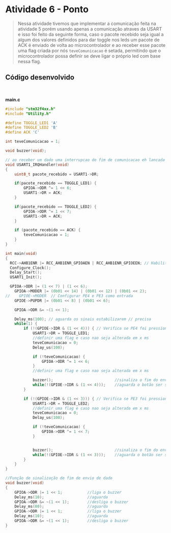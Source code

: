 # Atividade 6 - Ponto

> Nessa atividade tivemos que implementar a comunicação feita na atividade 5 porém usando apenas a comunicação atraves da USART e isso foi feito da seguinte forma, caso o pacote recebido seja igual a algum dos valores definidos para dar toggle nos leds um pacote de ACK é enviado de volta ao microcontrolador e ao receber esse pacote uma flag criada por nós `teveComunicacao` é setada, permitindo que o microcontrolador possa definir se deve ligar o próprio led com base nessa flag.

## Código desenvolvido

</br>

**main.c**
```c
#include "stm32f4xx.h"
#include "Utility.h"

#define TOGGLE_LED1 'A'
#define TOGGLE_LED2 'B'
#define ACK 'C'

int teveComunicacao = 1;

void buzzer(void);

// ao receber um dado uma interrupcao de fim de comunicacao eh lancada e
void USART1_IRQHandler(void)
{
	uint8_t pacote_recebido = USART1->DR;

	if(pacote_recebido == TOGGLE_LED1) {
		GPIOA->ODR ^= 1 << 6;
		USART1->DR = ACK;
	}

	if(pacote_recebido == TOGGLE_LED2) {
		GPIOA->ODR ^= 1 << 7;
		USART1->DR = ACK;
	}

	if (pacote_recebido == ACK) {
		teveComunicacao = 1;
	}
}

int main(void)
{
  RCC->AHB1ENR |= RCC_AHB1ENR_GPIOAEN | RCC_AHB1ENR_GPIOEEN; // Habilita o clock no barramento da porta GPIOA
  Configure_Clock();
  Delay_Start();
  USART1_Init();

  GPIOA->ODR |= (1 << 7) | (1 << 6);
	GPIOA->MODER |= (0b01 << 14) | (0b01 << 12) | (0b01 << 2);
//    GPIOE->MODER	// Configurar PE4 e PE3 como entrada
	GPIOE->PUPDR |= (0b01 << 8) | (0b01 << 6);

	GPIOA->ODR &= ~(1 << 1);

	Delay_ms(100); // aguarda os sinais estabilizarem // precisa
	while(1) {
		if (!(GPIOE->IDR & (1 << 4))) { // Verifica se PE4 foi pressionado
			USART1->DR = TOGGLE_LED1;
			//definir uma flag e caso nao seja alterada em x ms
			teveComunicacao = 0;
			Delay_us(100);

			if (!teveComunicacao) {
				GPIOA->ODR ^= 1 << 6;
			}
			//definir uma flag e caso nao seja alterada em x ms

			buzzer();							//sinaliza o fim do envio
			while(!(GPIOE->IDR & (1 << 4)));	//aguarda o botão ser solto
		}

		if (!(GPIOE->IDR & (1 << 3))) { // Verifica se PE3 foi pressionado
			USART1->DR = TOGGLE_LED2;
			//definir uma flag e caso nao seja alterada em x ms
			teveComunicacao = 0;
			Delay_us(100);

			if (!teveComunicacao) {
				GPIOA->ODR ^= 1 << 7;
			}


			buzzer();							//sinaliza o fim do envio
			while(!(GPIOE->IDR & (1 << 3)));	//aguarda o botão ser solto
		}
	}
}

//Função de sinalização de fim de envio de dado
void buzzer(void)
{
	GPIOA->ODR |= 1 << 1;			//liga o buzzer
	Delay_ms(10);					//aguarda
	GPIOA->ODR &= ~(1 << 1);		//desliga o buzzer
	Delay_ms(80);					//aguarda
	GPIOA->ODR |= 1 << 1;			//liga o buzzer
	Delay_ms(10);					//aguarda
	GPIOA->ODR &= ~(1 << 1);		//desliga o buzzer
}
```
